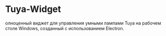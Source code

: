# Tuya-Widget
олноценный виджет для управления умными лампами Tuya на рабочем столе Windows, созданный с использованием Electron.
